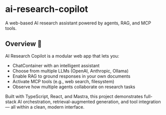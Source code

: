 # ai-research-copilot

A web-based AI research assistant powered by agents, RAG, and MCP tools.

## Overview 🚀

AI Research Copilot is a modular web app that lets you:

- ChatContainer with an intelligent assistant
- Choose from multiple LLMs (OpenAI, Anthropic, Ollama)
- Enable RAG to ground responses in your own documents
- Activate MCP tools (e.g., web search, filesystem)
- Observe how multiple agents collaborate on research tasks

Built with TypeScript, React, and Mastra, this project demonstrates full-stack AI orchestration, retrieval-augmented generation, and tool integration — all within a clean, modern interface.
